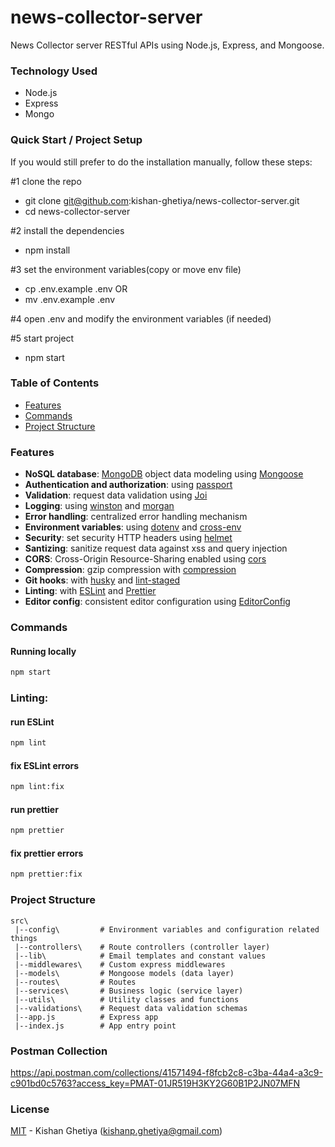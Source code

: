 # news-collector-server
News Collector server RESTful APIs using Node.js, Express, and Mongoose.

### Technology Used

* Node.js
* Express
* Mongo

### Quick Start / Project Setup

If you would still prefer to do the installation manually, follow these steps:

#1 clone the repo
- git clone git@github.com:kishan-ghetiya/news-collector-server.git
- cd news-collector-server

#2 install the dependencies
- npm install

#3 set the environment variables(copy or move env file)
- cp .env.example .env
OR
- mv .env.example .env

#4 open .env and modify the environment variables (if needed)

#5 start project
- npm start

### Table of Contents

- [Features](#features)
- [Commands](#commands)
- [Project Structure](#project-structure)


### Features

- **NoSQL database**: [MongoDB](https://www.mongodb.com) object data modeling using [Mongoose](https://mongoosejs.com)
- **Authentication and authorization**: using [passport](http://www.passportjs.org)
- **Validation**: request data validation using [Joi](https://github.com/hapijs/joi)
- **Logging**: using [winston](https://github.com/winstonjs/winston) and [morgan](https://github.com/expressjs/morgan)
- **Error handling**: centralized error handling mechanism
- **Environment variables**: using [dotenv](https://github.com/motdotla/dotenv) and [cross-env](https://github.com/kentcdodds/cross-env#readme)
- **Security**: set security HTTP headers using [helmet](https://helmetjs.github.io)
- **Santizing**: sanitize request data against xss and query injection
- **CORS**: Cross-Origin Resource-Sharing enabled using [cors](https://github.com/expressjs/cors)
- **Compression**: gzip compression with [compression](https://github.com/expressjs/compression)
- **Git hooks**: with [husky](https://github.com/typicode/husky) and [lint-staged](https://github.com/okonet/lint-staged)
- **Linting**: with [ESLint](https://eslint.org) and [Prettier](https://prettier.io)
- **Editor config**: consistent editor configuration using [EditorConfig](https://editorconfig.org)


### Commands

#### Running locally

```bash
npm start
```


### Linting:

#### run ESLint

```bash
npm lint
```

#### fix ESLint errors

```bash
npm lint:fix
```

#### run prettier

```bash
npm prettier
```

#### fix prettier errors

```bash
npm prettier:fix
```


### Project Structure

```
src\
 |--config\         # Environment variables and configuration related things
 |--controllers\    # Route controllers (controller layer)
 |--lib\            # Email templates and constant values
 |--middlewares\    # Custom express middlewares
 |--models\         # Mongoose models (data layer)
 |--routes\         # Routes
 |--services\       # Business logic (service layer)
 |--utils\          # Utility classes and functions
 |--validations\    # Request data validation schemas
 |--app.js          # Express app
 |--index.js        # App entry point
```

### Postman Collection

https://api.postman.com/collections/41571494-f8fcb2c8-c3ba-44a4-a3c9-c901bd0c5763?access_key=PMAT-01JR519H3KY2G60B1P2JN07MFN

### License

[MIT](LICENSE) - Kishan Ghetiya (kishanp.ghetiya@gmail.com)
